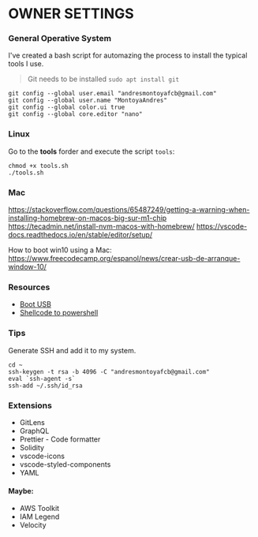 # OWNER SETTINGS

### General Operative System

I've created a bash script for automazing the process to install the typical tools I use.

> Git needs to be installed `sudo apt install git`

```
git config --global user.email "andresmontoyafcb@gmail.com"
git config --global user.name "MontoyaAndres"
git config --global color.ui true
git config --global core.editor "nano"
```

### Linux

Go to the **tools** forder and execute the script `tools`:

```
chmod +x tools.sh
./tools.sh
```

### Mac

https://stackoverflow.com/questions/65487249/getting-a-warning-when-installing-homebrew-on-macos-big-sur-m1-chip
https://tecadmin.net/install-nvm-macos-with-homebrew/
https://vscode-docs.readthedocs.io/en/stable/editor/setup/

How to boot win10 using a Mac: https://www.freecodecamp.org/espanol/news/crear-usb-de-arranque-window-10/

### Resources

- [Boot USB](https://www.linuxadictos.com/17778.html)
- [Shellcode to powershell](https://www.trustedsec.com/2013/05/native-powershell-x86-shellcode-injection-on-64-bit-platforms/)

### Tips

Generate SSH and add it to my system.

```
cd ~
ssh-keygen -t rsa -b 4096 -C "andresmontoyafcb@gmail.com"
eval `ssh-agent -s`
ssh-add ~/.ssh/id_rsa
```

### Extensions

- GitLens
- GraphQL
- Prettier - Code formatter
- Solidity
- vscode-icons
- vscode-styled-components
- YAML

#### Maybe:

- AWS Toolkit
- IAM Legend
- Velocity
